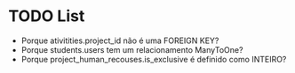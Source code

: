 # TODO List

+ Porque ativitities.project_id não é uma FOREIGN KEY?
+ Porque students.users tem um relacionamento ManyToOne?
+ Porque project_human_recouses.is_exclusive é definido como INTEIRO?
